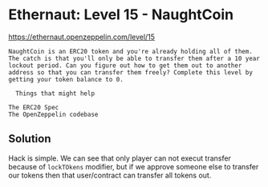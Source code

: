 # Ethernaut: Level 15 - NaughtCoin

https://ethernaut.openzeppelin.com/level/15

```
NaughtCoin is an ERC20 token and you're already holding all of them. The catch is that you'll only be able to transfer them after a 10 year lockout period. Can you figure out how to get them out to another address so that you can transfer them freely? Complete this level by getting your token balance to 0.

  Things that might help

The ERC20 Spec
The OpenZeppelin codebase
```

## Solution

Hack is simple. We can see that only player can not execut transfer because of `lockTOkens` modifier, but if we approve someone else to transfer our tokens then that user/contract can transfer all tokens out.